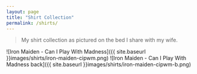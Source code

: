 ```yaml
---
layout: page
title: "Shirt Collection"
permalink: /shirts/
---
```


> My shirt collection as pictured on the bed I share with my wife.

![Iron Maiden - Can I Play With Madness]({{ site.baseurl }}images/shirts/iron-maiden-cipwm.png)
![Iron Maiden - Can I Play With Madness back]({{ site.baseurl }}images/shirts/iron-maiden-cipwm-b.png)